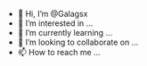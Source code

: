 - 👋 Hi, I’m @Galagsx
- 👀 I’m interested in ...
- 🌱 I’m currently learning ...
- 💞️ I’m looking to collaborate on ...
- 📫 How to reach me ...

<!---
Galagsx/Galagsx is a ✨ special ✨ repository because its `README.md` (this file) appears on your GitHub profile.
You can click the Preview link to take a look at your changes.
--->
